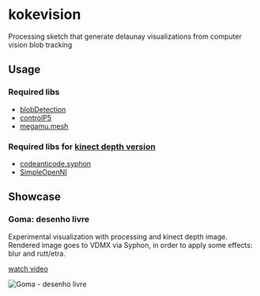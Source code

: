 kokevision
==========

Processing sketch that generate delaunay visualizations from computer vision blob tracking

## Usage

### Required libs

- [blobDetection](http://www.v3ga.net/processing/BlobDetection/)
- [controlP5](http://www.sojamo.de/libraries/controlP5/)
- [megamu.mesh](http://www.leebyron.com/else/mesh/)

### Required libs for [kinect depth version](https://github.com/sulram/kokevision/tree/kinect)

- [codeanticode.syphon](https://github.com/Syphon/Processing)
- [SimpleOpenNI](https://code.google.com/p/simple-openni/)


## Showcase

### Goma: desenho livre

Experimental visualization with processing and kinect depth image.  
Rendered image goes to VDMX via Syphon, in order to apply some effects: blur and rutt/etra.

[watch video](http://youtu.be/s5NhIkPriS4)

![Goma - desenho livre](https://raw.github.com/sulram/kokevision/master/data/desenho-livre-goma.png)
